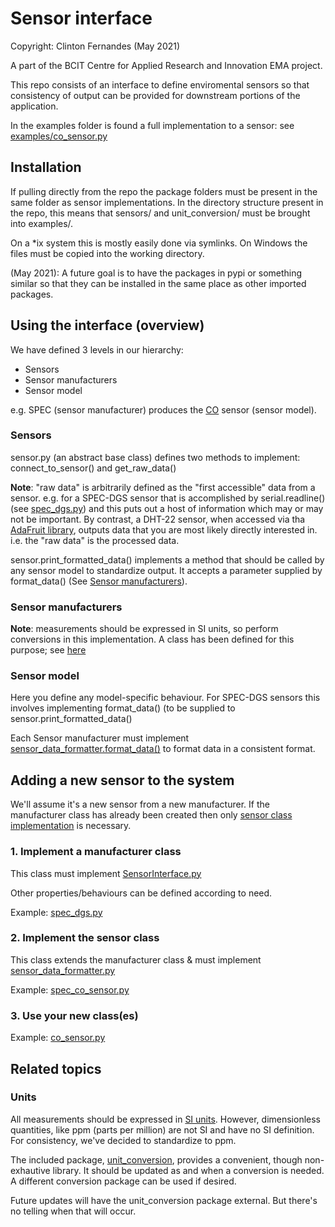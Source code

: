 # Sensor interface
Copyright: Clinton Fernandes (May 2021)


A part of the BCIT Centre for Applied Research and Innovation EMA project.

This repo consists of an interface to define enviromental sensors so that consistency of output can be provided for downstream portions of the application.

In the examples folder is found a full implementation to a sensor: see [examples/co_sensor.py](./examples/co_sensor.py)

## Installation

If pulling directly from the repo the package folders must be present in the same folder as sensor implementations.
In the directory structure present in the repo, this means that sensors/ and unit_conversion/ must be brought into examples/.

On a *ix system this is mostly easily done via symlinks. On Windows the files must be copied into the working directory.

(May 2021): A future goal is to have the packages in pypi or something similar so that they can be installed in the same place as other imported packages.

## Using the interface (overview)

We have defined 3 levels in our hierarchy:
* Sensors
* Sensor manufacturers
* Sensor model

e.g. SPEC (sensor manufacturer) produces the [CO](https://www.digikey.ca/en/products/detail/spec-sensors-llc/968-034/6676880) sensor (sensor model).

### Sensors

sensor.py (an abstract base class) defines two methods to implement: connect_to_sensor() and get_raw_data()

**Note**: "raw data" is arbitrarily defined as the "first accessible" data from a sensor.
e.g. for a SPEC-DGS sensor that is accomplished by serial.readline() (see [spec_dgs.py](./sensors/spec_dgs.py)) and this puts out a host of information which may or may not be important.
By contrast, a DHT-22 sensor, when accessed via tha [AdaFruit library](https://pypi.org/project/adafruit-io/ "Adafuit python library"), outputs data that you are most likely directly interested in. i.e. the "raw data" is the processed data.

sensor.print_formatted_data() implements a method that should be called by any sensor model to standardize output. It accepts a parameter supplied by format_data() (See [Sensor manufacturers](#sensor-manufacturers)).

### Sensor manufacturers

**Note**: measurements should be expressed in SI units, so perform conversions in this implementation.
A class has been defined for this purpose; see [here](#units)

### Sensor model

Here you define any model-specific behaviour. For SPEC-DGS sensors this involves implementing format_data() (to be supplied to sensor.print_formatted_data()

Each Sensor manufacturer must implement [sensor_data_formatter.format_data()](./sensors/sensor_data_formatter.py) to format data in a consistent format.


## Adding a new sensor to the system

We'll assume it's a new sensor from a new manufacturer.
If the manufacturer class has already been created then only [sensor class implementation](#2-implement-the-sensor-class) is necessary.

### 1. Implement a manufacturer class

This class must implement [SensorInterface.py](sensors/sensor.py) 

Other properties/behaviours can be defined according to need.

Example: [spec_dgs.py](./sensors/spec_dgs.py)

### 2. Implement the sensor class

This class extends the manufacturer class & must implement [sensor_data_formatter.py](./sensors/sensor_data_formatter.py)

Example: [spec_co_sensor.py](./sensors/spec_co_sensor.py)


### 3. Use your new class(es)

Example: [co_sensor.py](./examples/co_sensor.py)

## Related topics

### Units

All measurements should be expressed in [SI units](https://en.wikipedia.org/wiki/International_System_of_Units). However, dimensionless quantities, like ppm (parts per million) are not SI and have no SI definition. For consistency, we've decided to standardize to ppm.

The included package, [unit_conversion](./unit_conversion), provides a convenient, though non-exhautive library. It should be updated as and when a conversion is needed. A different conversion package can be used if desired.

Future updates will have the unit_conversion package external. But there's no telling when that will occur.
